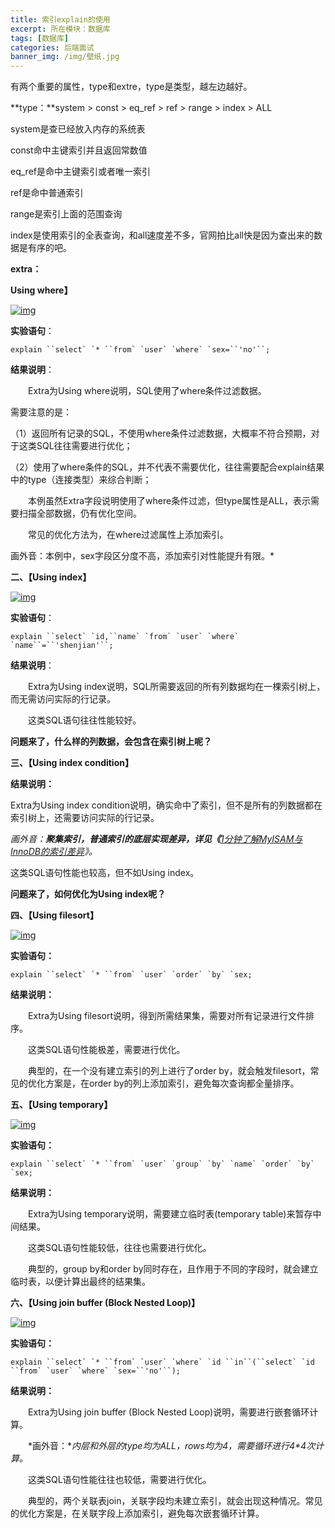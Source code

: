 ```yaml
---
title: 索引explain的使用
excerpt: 所在模块：数据库
tags: [数据库]
categories: 后端面试
banner_img: /img/壁纸.jpg
---
```


有两个重要的属性，type和extre，type是类型，越左边越好。

**type：**system > const > eq_ref > ref > range > index > ALL

system是查已经放入内存的系统表

const命中主键索引并且返回常数值

eq_ref是命中主键索引或者唯一索引

ref是命中普通索引

range是索引上面的范围查询

index是使用索引的全表查询，和all速度差不多，官网拍比all快是因为查出来的数据是有序的吧。

**extra：**

**Using where】**

[![img](https://img2018.cnblogs.com/blog/885859/201907/885859-20190729090932514-1337263507.png)](https://img2018.cnblogs.com/blog/885859/201907/885859-20190729090932514-1337263507.png)

**实验语句**：

```
explain ``select` `* ``from` `user` `where` `sex=``'no'``;
```

**结果说明**：

　　Extra为Using where说明，SQL使用了where条件过滤数据。

 

需要注意的是：

（1）返回所有记录的SQL，不使用where条件过滤数据，大概率不符合预期，对于这类SQL往往需要进行优化；

（2）使用了where条件的SQL，并不代表不需要优化，往往需要配合explain结果中的type（连接类型）来综合判断；

 

　　本例虽然Extra字段说明使用了where条件过滤，但type属性是ALL，表示需要扫描全部数据，仍有优化空间。

　　常见的优化方法为，在where过滤属性上添加索引。

画外音：本例中，sex字段区分度不高，添加索引对性能提升有限。*



**二、【Using index】**　　

[![img](https://img2018.cnblogs.com/blog/885859/201907/885859-20190729091039527-949770879.png)](https://img2018.cnblogs.com/blog/885859/201907/885859-20190729091039527-949770879.png)

**实验语句**：

```
explain ``select` `id,``name` `from` `user` `where` `name``=``'shenjian'``;
```

**结果说明**：

　　Extra为Using index说明，SQL所需要返回的所有列数据均在一棵索引树上，而无需访问实际的行记录。

　　这类SQL语句往往性能较好。

**问题来了，什么样的列数据，会包含在索引树上呢？**

 

**三、【Using index condition】**

**结果说明：**

Extra为Using index condition说明，确实命中了索引，但不是所有的列数据都在索引树上，还需要访问实际的行记录。

*画外音：**聚集索引，普通索引的底层实现差异，详见《**[1分钟了解MyISAM与InnoDB的索引差异](http://mp.weixin.qq.com/s?__biz=MjM5ODYxMDA5OQ==&mid=2651961494&idx=1&sn=34f1874c1e36c2bc8ab9f74af6546ec5&chksm=bd2d0d4a8a5a845c566006efce0831e610604a43279aab03e0a6dde9422b63944e908fcc6c05&scene=21#wechat_redirect)》。*

这类SQL语句性能也较高，但不如Using index。

 

**问题来了，如何优化为Using index呢？**

**四、【Using filesort】**

[![img](https://img2018.cnblogs.com/blog/885859/201907/885859-20190729091428454-1485068081.png)](https://img2018.cnblogs.com/blog/885859/201907/885859-20190729091428454-1485068081.png)

**实验语句：**

```
explain ``select` `* ``from` `user` `order` `by` `sex;
```

**结果说明：**

　　Extra为Using filesort说明，得到所需结果集，需要对所有记录进行文件排序。

　　这类SQL语句性能极差，需要进行优化。

　　典型的，在一个没有建立索引的列上进行了order by，就会触发filesort，常见的优化方案是，在order by的列上添加索引，避免每次查询都全量排序。

 

**五、【Using temporary】**

[![img](https://img2018.cnblogs.com/blog/885859/201907/885859-20190729091518732-1550780386.png)](https://img2018.cnblogs.com/blog/885859/201907/885859-20190729091518732-1550780386.png)

**实验语句：**

```
explain ``select` `* ``from` `user` `group` `by` `name` `order` `by` `sex;
```

**结果说明：**

　　Extra为Using temporary说明，需要建立临时表(temporary table)来暂存中间结果。 

　　这类SQL语句性能较低，往往也需要进行优化。

　　典型的，group by和order by同时存在，且作用于不同的字段时，就会建立临时表，以便计算出最终的结果集。

 

**六、【Using join buffer (Block Nested Loop)】**

[![img](https://img2018.cnblogs.com/blog/885859/201907/885859-20190729091608174-768087803.png)](https://img2018.cnblogs.com/blog/885859/201907/885859-20190729091608174-768087803.png)

**实验语句：**

```
explain ``select` `* ``from` `user` `where` `id ``in``(``select` `id ``from` `user` `where` `sex=``'no'``);
```

**结果说明：**

　　Extra为Using join buffer (Block Nested Loop)说明，需要进行嵌套循环计算。

　　*画外音：**内层和外层的type均为ALL，rows均为4，需要循环进行4\*4次计算。*

 

　　这类SQL语句性能往往也较低，需要进行优化。

　　典型的，两个关联表join，关联字段均未建立索引，就会出现这种情况。常见的优化方案是，在关联字段上添加索引，避免每次嵌套循环计算。
